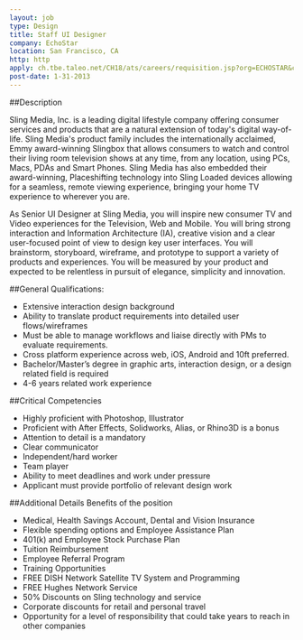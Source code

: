 ```yaml
---
layout: job
type: Design
title: Staff UI Designer
company: EchoStar
location: San Francisco, CA
http: http
apply: ch.tbe.taleo.net/CH18/ats/careers/requisition.jsp?org=ECHOSTAR&cws=1&rid=371&source=WorkCreative.net
post-date: 1-31-2013
---
```


##Description

Sling Media, Inc. is a leading digital lifestyle company offering consumer services and products that are a natural extension of today's digital way-of-life. Sling Media's product family includes the internationally acclaimed, Emmy award-winning Slingbox that allows consumers to watch and control their living room television shows at any time, from any location, using PCs, Macs, PDAs and Smart Phones. Sling Media has also embedded their award-winning, Placeshifting technology into Sling Loaded devices allowing for a seamless, remote viewing experience, bringing your home TV experience to wherever you are.  

As Senior UI Designer at Sling Media, you will inspire new consumer TV and Video experiences for the Television, Web and Mobile.  You will bring strong interaction and Information Architecture (IA), creative vision and a clear user-focused point of view to design key user interfaces.  You will brainstorm, storyboard, wireframe, and prototype to support a variety of products and experiences.  You will be measured by your product and expected to be relentless in pursuit of elegance, simplicity and innovation. 

##General Qualifications:

* Extensive interaction design background
* Ability to translate product requirements into detailed user flows/wireframes
* Must be able to manage workflows and liaise directly with PMs to evaluate requirements.
* Cross platform experience across web, iOS, Android and 10ft preferred.
* Bachelor/Master’s degree in graphic arts, interaction design, or a design related field is required
* 4-6 years related work experience

##Critical Competencies

* Highly proficient with Photoshop, Illustrator
* Proficient with After Effects, Solidworks, Alias, or Rhino3D is a bonus
* Attention to detail is a mandatory
* Clear communicator
* Independent/hard worker
* Team player
* Ability to meet deadlines and work under pressure
* Applicant must provide portfolio of relevant design work

##Additional Details Benefits of the position

* Medical, Health Savings Account, Dental and Vision Insurance
* Flexible spending options and Employee Assistance Plan
* 401(k) and Employee Stock Purchase Plan
* Tuition Reimbursement
* Employee Referral Program
* Training Opportunities
* FREE DISH Network Satellite TV System and Programming
* FREE Hughes Network Service
* 50% Discounts on Sling technology and service
* Corporate discounts for retail and personal travel
* Opportunity for a level of responsibility that could take years to reach in other companies
